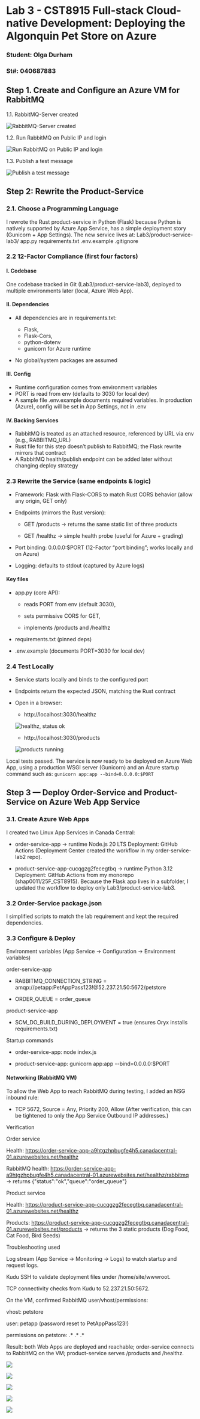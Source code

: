 # Lab 3 - CST8915 Full-stack Cloud-native Development: Deploying the Algonquin Pet Store on Azure

### Student: Olga Durham
### St#: 040687883

## Step 1. Create and Configure an Azure VM for RabbitMQ

   1.1. RabbitMQ-Server created

   ![RabbitMQ-Server created](./screenshots/1-rabbitmq-server-lab3-created.png)

   1.2. Run RabbitMQ on Public IP and login

   ![Run RabbitMQ on Public IP and login](./screenshots/2-run-RabbitMQ-on-public-IP-and%20login.png)

   1.3. Publish a test message

   ![Publish a test message](./screenshots/3-publish-a-test-message-in-the-ui.png)

## Step 2: Rewrite the Product-Service

### 2.1. Choose a Programming Language

I rewrote the Rust product-service in Python (Flask) because Python is natively supported by Azure App Service, has a simple deployment story (Gunicorn + App Settings). The new service lives at:
Lab3/product-service-lab3/
  app.py
  requirements.txt
  .env.example
  .gitignore

### 2.2 12-Factor Compliance (first four factors)

#### I. Codebase

One codebase tracked in Git (Lab3/product-service-lab3), deployed to multiple environments later (local, Azure Web App).


#### II. Dependencies

- All dependencies are in requirements.txt:

   - Flask, 
   - Flask-Cors, 
   - python-dotenv 
   - gunicorn for Azure runtime

- No global/system packages are assumed

#### III. Config

- Runtime configuration comes from environment variables
- PORT is read from env (defaults to 3030 for local dev)
- A sample file .env.example documents required variables. In production (Azure), config will be set in App Settings, not in .env

#### IV. Backing Services

- RabbitMQ is treated as an attached resource, referenced by URL via env (e.g., RABBITMQ_URL)
- Rust file for this step doesn’t publish to RabbitMQ; the Flask rewrite mirrors that contract 
- A RabbitMQ health/publish endpoint can be added later without changing deploy strategy

### 2.3 Rewrite the Service (same endpoints & logic)

- Framework: Flask with Flask-CORS to match Rust CORS behavior (allow any origin, GET only)

- Endpoints (mirrors the Rust version):

   - GET /products → returns the same static list of three products

   - GET /healthz → simple health probe (useful for Azure + grading)

- Port binding: 0.0.0.0:$PORT (12-Factor “port binding”; works locally and on Azure)

- Logging: defaults to stdout (captured by Azure logs)

#### Key files

- app.py (core API):

   - reads PORT from env (default 3030),

   - sets permissive CORS for GET,

   - implements /products and /healthz

- requirements.txt (pinned deps)

- .env.example (documents PORT=3030 for local dev)


### 2.4 Test Locally

- Service starts locally and binds to the configured port

- Endpoints return the expected JSON, matching the Rust contract

- Open in a browser:

   - http://localhost:3030/healthz

   ![healthz, status ok](./screenshots/4-healthz-running.png)

   - http://localhost:3030/products

   ![products running](./screenshots/5-products-running.png)

Local tests passed. The service is now ready to be deployed on Azure Web App, using a production WSGI server (Gunicorn) and an Azure startup command such as:
`gunicorn app:app --bind=0.0.0.0:$PORT`

## Step 3 — Deploy Order-Service and Product-Service on Azure Web App Service

### 3.1. Create Azure Web Apps
I created two Linux App Services in Canada Central:

- order-service-app → runtime Node.js 20 LTS
Deployment: GitHub Actions (Deployment Center created the workflow in my order-service-lab2 repo).

- product-service-app-cucqgzg2fecegtbq → runtime Python 3.12
Deployment: GitHub Actions from my monorepo (shap0011/25F_CST8915).
Because the Flask app lives in a subfolder, I updated the workflow to deploy only Lab3/product-service-lab3.

### 3.2 Order-Service package.json

I simplified scripts to match the lab requirement and kept the required dependencies.

### 3.3 Configure & Deploy
Environment variables (App Service → Configuration → Environment variables)

order-service-app

- RABBITMQ_CONNECTION_STRING = amqp://petapp:PetAppPass123!@52.237.21.50:5672/petstore

- ORDER_QUEUE = order_queue

product-service-app

- SCM_DO_BUILD_DURING_DEPLOYMENT = true (ensures Oryx installs requirements.txt)

Startup commands

- order-service-app: node index.js

- product-service-app: gunicorn app:app --bind=0.0.0.0:$PORT

#### Networking (RabbitMQ VM)

To allow the Web App to reach RabbitMQ during testing, I added an NSG inbound rule:

- TCP 5672, Source = Any, Priority 200, Allow
(After verification, this can be tightened to only the App Service Outbound IP addresses.)

Verification

Order service

Health:
https://order-service-app-a9htgzhpbugfe4h5.canadacentral-01.azurewebsites.net/healthz

RabbitMQ health:
https://order-service-app-a9htgzhpbugfe4h5.canadacentral-01.azurewebsites.net/healthz/rabbitmq
→ returns {"status":"ok","queue":"order_queue"}

Product service

Health:
https://product-service-app-cucqgzg2fecegtbq.canadacentral-01.azurewebsites.net/healthz

Products:
https://product-service-app-cucqgzg2fecegtbq.canadacentral-01.azurewebsites.net/products
→ returns the 3 static products (Dog Food, Cat Food, Bird Seeds)

Troubleshooting used

Log stream (App Service → Monitoring → Logs) to watch startup and request logs.

Kudu SSH to validate deployment files under /home/site/wwwroot.

TCP connectivity checks from Kudu to 52.237.21.50:5672.

On the VM, confirmed RabbitMQ user/vhost/permissions:

vhost: petstore

user: petapp (password reset to PetAppPass123!)

permissions on petstore: .* .* .*

Result: both Web Apps are deployed and reachable; order-service connects to RabbitMQ on the VM; product-service serves /products and /healthz.

![](./screenshots/6-created-two-web-apps.png)

![](./screenshots/7-order-service-app-logstream.png)

![](./screenshots/8-app-health.png)

![](./screenshots/10-rabbit%20health.png)

![](./screenshots/12-product-service-app-products-ok.png)


